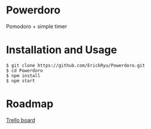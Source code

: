 # Powerdoro
Pomodoro + simple timer

# Installation and Usage
```
$ git clone https://github.com/ErickRyu/Powerdoro.git
$ cd Powerdoro
$ npm install
$ npm start
```

# Roadmap
[Trello board](https://trello.com/b/zDA1vG6u)
